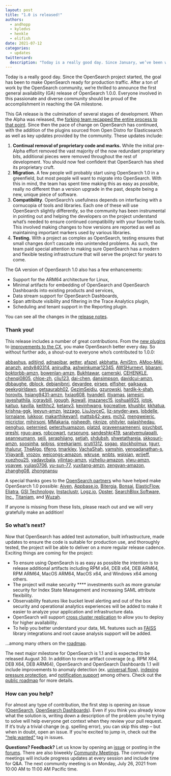 ```yaml
---
layout: post
title: "1.0 is released!"
authors: 
  - andhopp
  - kyledvs
  - henkle
  - elifish
date: 2021-07-12
categories:
  - updates
twittercard:
  description: "Today is a really good day. Since January, we’ve been working together to build OpenSearch 1.0, and today we’re ecstatic to make our first general availability (GA) release. General availability is a huge milestone for the OpenSearch community because it means that OpenSearch is officially production-ready. We’re so proud to share what our passionate and diverse community has built with the world."
---
```


Today is a really good day. Since the OpenSearch project started, the goal has been to make OpenSearch ready for production traffic. After a ton of work by the OpenSearch community, we’re thrilled to announce the first general availability (GA) release of OpenSearch 1.0.0. Everyone involved in this passionate and diverse community should be proud of the accomplishment in reaching the GA milestone.

This GA release is the culmination of several stages of development. When the Alpha was released, the [forking team recapped the entire process to that point](https://discuss.opendistrocommunity.dev/t/preparing-opensearch-and-opensearch-dashboards-for-release/5567).  Since then the pace of change on OpenSearch has continued, with the addition of the plugins sourced from Open Distro for Elasticsearch as well as key updates provided by the community.  These updates include:

1. **Continual removal of proprietary code and marks.** While the initial pre-Alpha effort removed the vast majority of the now redundant proprietary bits, additional pieces were removed throughout the rest of development. You should now feel confident that OpenSearch has shed its proprietary cruft.
2. **Migration.** A few people will probably start using OpenSearch 1.0 in a greenfield, but most people will want to migrate into OpenSearch. With this in mind, the team has spent time making this as easy as possible, really no different than a version upgrade in the past, despite being a new, unique piece of software.
3. **Compatibility**. OpenSearch’s usefulness depends on interfacing with a cornucopia of tools and libraries. Each one of these will use OpenSearch slightly differently, so the community has been instrumental in pointing out and helping the developers on the project understand what’s needed to ensure continued compatibility with your favorite tools. This involved making changes to how versions are reported as well as maintaining important markers used by various libraries.
4. **Testing.** With a project as complex as OpenSearch, testing ensures that small changes don’t cascade into unintended problems. As such, the team paid special attention to making sure OpenSearch has a modern and flexible testing infrastructure that will serve the project for years to come. 

The GA version of OpenSearch 1.0 also has a few enhancements:

* Support for the ARM64 architecture for Linux,
* Minimal artifacts for embedding of OpenSearch and OpenSearch Dashboards into existing products and services,
* Data stream support for OpenSearch Dashboards,
* Span attribute visibility and filtering in the Trace Analytics plugin,
* Scheduling and tenant support in the Reporting plugin.

You can see all the changes in the [release notes](https://github.com/opensearch-project/opensearch-build/blob/main/release-notes/opensearch-release-notes-1.0.0.md).

### **Thank you!**

This release includes a number of great contributions. From the [new plugins](https://opensearch.org/blog/technical-posts/2021/06/my-first-steps-in-opensearch-plugins/) to [improvements to the CX](https://github.com/opensearch-project/OpenSearch-Dashboards/pull/352), you make OpenSearch better every day. So without further ado, a shout-out to everyone who’s contributed to 1.0.0:  

[abbashus](https://github.com/abbashus), [aditjind](https://github.com/aditjind), [adnapibar](https://github.com/adnapibar), [aetter](https://github.com/aetter), [afazel](https://github.com/afazel), [akbhatta](https://github.com/akbhatta), [AmiStrn](https://github.com/AmiStrn), [AMoo-Miki](https://github.com/AMoo-Miki), [ananzh](https://github.com/ananzh), [andy840314](https://github.com/andy840314), [anirudha](https://github.com/anirudha), [ashwinkumar12345](https://github.com/ashwinkumar12345), [AWSHurneyt](https://github.com/AWSHurneyt), [bbarani](https://github.com/bbarani), [boktorbb-amzn](https://github.com/boktorbb-amzn), [bowenlan-amzn](https://github.com/bowenlan-amzn), [Bukhtawar](https://github.com/Bukhtawar), [camerski](https://github.com/camerski), [CEHENKLE](https://github.com/CEHENKLE), [chenqi0805](https://github.com/chenqi0805), [chloe-zh](https://github.com/chloe-zh), [cliu123](https://github.com/cliu123), [dai-chen](https://github.com/dai-chen), [dansimpson](https://github.com/dansimpson), [davidcui-amzn](https://github.com/davidcui-amzn), [dbbaughe](https://github.com/dbbaughe), [dblock](https://github.com/dblock), [debjanibnrj](https://github.com/debjanibnrj), [devardee](https://github.com/devardee), [eirsep](https://github.com/eirsep), [elfisher](https://github.com/elfisher), [gaiksaya](https://github.com/gaiksaya), [geekygirldawn](https://github.com/geekygirldawn), [getsaurabh02](https://github.com/getsaurabh02), [GezimSejdiu](https://github.com/GezimSejdiu), [gzurowski](https://github.com/gzurowski), [hardik-k-shah](https://github.com/hardik-k-shah), [horovits](https://github.com/horovits), [hsiang9431-amzn](https://github.com/hsiang9431-amzn), [hxiao608](https://github.com/hxiao608), [hyandell](https://github.com/hyandell), [itiyamas](https://github.com/itiyamas), [jamesiri](https://github.com/jamesiri), [jayeshathila](https://github.com/jayeshathila), [jcgraybill](https://github.com/jcgraybill), [jgough](https://github.com/jgough), [jkowall](https://github.com/jkowall), [jmazanec15](https://github.com/jmazanec15), [joshuali925](https://github.com/joshuali925), [jotok](https://github.com/jotok), [kaituo](https://github.com/kaituo), [kavilla](https://github.com/kavilla), [keithhc2](https://github.com/keithhc2), [ketanv3](https://github.com/ketanv3), [kevinhwang](https://github.com/kevinhwang), [kgcreative](https://github.com/kgcreative), [khushbr](https://github.com/khushbr), [kkhatua](https://github.com/kkhatua), [krishna-ggk](https://github.com/krishna-ggk), [leeyun-amzn](https://github.com/leeyun-amzn), [lezzago](https://github.com/lezzago), [LiuJoyceC](https://github.com/LiuJoyceC), [liz-snyder-aws](https://github.com/liz-snyder-aws), [lobdelle](https://github.com/lobdelle), [lornajane](https://github.com/lornajane), [lukkoor](https://github.com/lukkoor), [makarthikeyan1](https://github.com/makarthikeyan1), [mattsb42-aws](https://github.com/mattsb42-aws), [mch2](https://github.com/mch2), [mengweieric](https://github.com/mengweieric), [micrictor](https://github.com/micrictor), [mihirsoni](https://github.com/mihirsoni), [MMakaria](https://github.com/MMakaria), [nisheedh](https://github.com/nisheedh), [nknize](https://github.com/nknize), [ohltyler](https://github.com/ohltyler), [palashhedau](https://github.com/palashhedau), [penghuo](https://github.com/penghuo), [peternied](https://github.com/peternied), [peterzhuamazon](https://github.com/peterzhuamazon), [platzd](https://github.com/platzd), [praveensameneni](https://github.com/praveensameneni), [psychbot](https://github.com/psychbot), [qreshi](https://github.com/qreshi), [rguo-aws](https://github.com/rguo-aws), [robcowart](https://github.com/robcowart), [rursprung](https://github.com/rursprung), [sandeshkr419](https://github.com/sandeshkr419), [saratvemulapalli](https://github.com/saratvemulapalli), [seanneumann](https://github.com/seanneumann), [sejli](https://github.com/sejli), [seraphjiang](https://github.com/seraphjiang), [setiah](https://github.com/setiah), [shdubsh](https://github.com/shdubsh), [shwetathareja](https://github.com/shwetathareja), [skkosuri-amzn](https://github.com/skkosuri-amzn), [soosinha](https://github.com/soosinha), [spbjss](https://github.com/spbjss), [sreekarjami](https://github.com/sreekarjami), [sruti1312](https://github.com/sruti1312), [ssgao](https://github.com/ssgao), [stockholmux](https://github.com/stockholmux), [tgurr](https://github.com/tgurr), [thalurur](https://github.com/thalurur), [TheAlgo](https://github.com/TheAlgo), [tlfeng](https://github.com/tlfeng), [tmarkley](https://github.com/tmarkley), [VachaShah](https://github.com/VachaShah), [vamshin](https://github.com/vamshin), [vengadanathan-s](https://github.com/vengadanathan-s), [VijayanB](https://github.com/VijayanB), [vrozov](https://github.com/vrozov), [weicongs-amazon](https://github.com/weicongs-amazon), [wkruse](https://github.com/wkruse), [wnbts](https://github.com/wnbts), [wqixian](https://github.com/wqixian), [wrijeff](https://github.com/wrijeff), [xuezhou25](https://github.com/xuezhou25), [yadavcbala](https://github.com/yadavcbala), [yilintao-amzn](https://github.com/yilintao-amzn), [yizheliu-amazon](https://github.com/yizheliu-amazon), [ylwu-amzn](https://github.com/ylwu-amzn), [yoavwe](https://github.com/yoavwe), [yujias0706](https://github.com/yujias0706), [yu-sun-77](https://github.com/yu-sun-77), [yuxitang-amzn](https://github.com/yuxitang-amzn), [zengyan-amazon](https://github.com/zengyan-amazon), [zhanghg08](https://github.com/zhanghg08), [zhongnansu](https://github.com/zhongnansu)

A special thanks goes to the [OpenSearch partners](https://opensearch.org/partners/) who have helped make OpenSearch 1.0 possible: [Aiven](https://aiven.io/), [Appbase.io](http://appbase.io/), [Bitergia](https://bitergia.com/), [Bonsai](https://bonsai.io/), [ElasticFlow](https://www.elastiflow.com/), [Eliatra](https://eliatra.com/), [GSI Technology](https://www.gsitechnology.com/apu), [Instaclustr](https://www.instaclustr.com/), [Logz.io](https://logz.io/), [Opster](https://opster.com/), [SearchBlox Software, Inc.](https://www.searchblox.com/products/enterprise-search/), [Titaniam](https://www.titaniamlabs.com/), and [Wuzah](https://wazuh.com/).

If anyone is missing from these lists, please reach out and we will very gratefully make an addition!

### **So what’s next?**

Now that OpenSearch has added test automation, built infrastructure, made updates to ensure the code is suitable for production use, and thoroughly tested, the project will be able to deliver on a more regular release cadence. Exciting things are coming for the project:

* To ensure using OpenSearch is as easy as possible the intention is to release additional artifacts including RPM x64, DEB x64, DEB ARM64, RPM ARM64, MacOS ARM64, MacOS x64, and Windows x64 among others.
* The project will make security **** investments such as more granular security for Index State Management and increasing SAML attribute flexibility.
* Observability features like bucket level alerting and out of the box security and operational analytics experiences will be added to make it easier to analyze your application and infrastructure data.
* OpenSearch will support [cross cluster replication](https://github.com/opensearch-project/cross-cluster-replication/issues/1) to allow you to deploy for higher availability. 
* To help you better understand your data, ML features such as [FAISS](https://github.com/opendistro-for-elasticsearch/k-NN/issues/225) library integrations and root cause analysis support will be added. 

...among many others on the [roadmap](https://github.com/orgs/opensearch-project/projects/1). 

The next major milestone for OpenSearch is 1.1 and is expected to be released August 30. In addition to more artifact coverage (e.g. RPM X64, DEB X64, DEB ARM64), OpenSearch and OpenSearch Dashboards 1.1 will include improvements to anomaly detection (ex. [universal flow](https://github.com/opendistro-for-elasticsearch/anomaly-detection/issues/380)), [indexing pressure protection](https://github.com/opensearch-project/OpenSearch/issues/478), and [notification support](https://github.com/opensearch-project/notifications/issues/181) among others. Check out the [public roadmap](https://github.com/orgs/opensearch-project/projects/1) for more details.

### **How can you help?**

For almost any type of contribution, the first step is opening an issue ([OpenSearch](https://github.com/opensearch-project/OpenSearch/issues), [OpenSearch Dashboards](https://github.com/opensearch-project/OpenSearch-Dashboards/issues)). Even if you think you already know what the solution is, writing down a description of the problem you’re trying to solve will help everyone get context when they review your pull request. If it’s truly a trivial change (e.g. spelling error), you can skip this step – but when in doubt, open an issue. If you’re excited to jump in, check out the ["help wanted"](https://github.com/opensearch-project/OpenSearch/issues?q=is%3Aissue+is%3Aopen+label%3A%22help+wanted%22) tag in issues.

**Questions? Feedback?**
Let us know by opening an [issue](https://github.com/opensearch-project/OpenSearch/issues) or posting in the [forums](https://discuss.opendistrocommunity.dev/). There are also biweekly [Community Meetings](https://www.meetup.com/Open-Distro-for-Elasticsearch-Meetup-Group/). The community meetings will include progress updates at every session and include time for Q&A. The next community meeting is on Monday, July 26, 2021 from 10:00 AM to 11:00 AM Pacific time.
